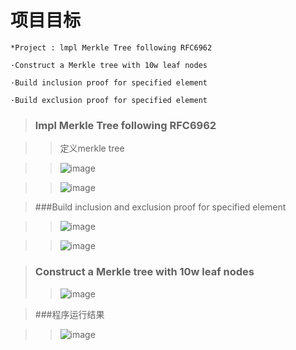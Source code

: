 # **项目目标**

    *Project : lmpl Merkle Tree following RFC6962

    ·Construct a Merkle tree with 10w leaf nodes

    ·Build inclusion proof for specified element

    ·Build exclusion proof for specified element

> ### lmpl Merkle Tree following RFC6962

>> 定义merkle tree

>> ![image](https://user-images.githubusercontent.com/83112683/181742967-f1b8a071-fb09-4721-911c-09496b75c33b.png)

>> ![image](https://user-images.githubusercontent.com/83112683/181744512-bbc9e495-8f05-421b-a7df-21873f7bfd86.png)

> ###Build inclusion and exclusion proof for specified element

>> ![image](https://user-images.githubusercontent.com/83112683/181757651-0d5496e6-d120-44a6-8768-25ab90acdc2f.png)

>> ![image](https://user-images.githubusercontent.com/83112683/181757720-9f1c6851-bebf-41f2-a7c1-d3c93e5b5e50.png)

> ### Construct a Merkle tree with 10w leaf nodes
>> ![image](https://user-images.githubusercontent.com/83112683/181875705-36696ebd-0176-4634-a895-7f963e08f2b0.png)

> ###程序运行结果

>> ![image](https://user-images.githubusercontent.com/83112683/181875778-870a539b-60e1-48b7-9ab5-076bd303ef76.png)
